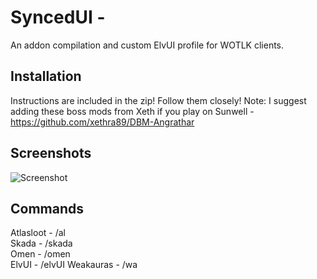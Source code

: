 # SyncedUI - 
An addon compilation and custom ElvUI profile for WOTLK clients.  

## Installation

Instructions are included in the zip!  Follow them closely!
Note: I suggest adding these boss mods from Xeth if you play on Sunwell - https://github.com/xethra89/DBM-Angrathar

## Screenshots
![Screenshot](https://i.imgur.com/PDMrr3O.jpg)


## Commands

Atlasloot - /al  
Skada - /skada  
Omen - /omen  
ElvUI - /elvUI
Weakauras - /wa


